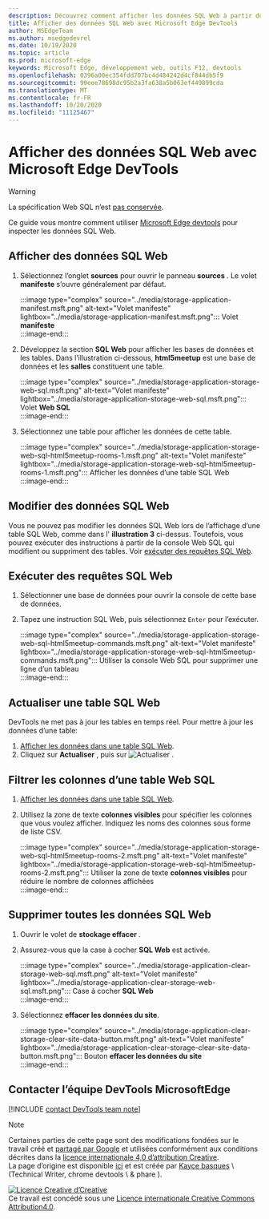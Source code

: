 ```yaml
---
description: Découvrez comment afficher les données SQL Web à partir du panneau application de Microsoft Edge DevTools.
title: Afficher des données SQL Web avec Microsoft Edge DevTools
author: MSEdgeTeam
ms.author: msedgedevrel
ms.date: 10/19/2020
ms.topic: article
ms.prod: microsoft-edge
keywords: Microsoft Edge, développement web, outils F12, devtools
ms.openlocfilehash: 0396a00ec354fdd707bc4d484242d4cf844db5f9
ms.sourcegitcommit: 99eee78698dc95b2a3fa638a5b063ef449899cda
ms.translationtype: MT
ms.contentlocale: fr-FR
ms.lasthandoff: 10/20/2020
ms.locfileid: "11125467"
---
```

<!-- Copyright Kayce Basques 

   Licensed under the Apache License, Version 2.0 (the "License");
   you may not use this file except in compliance with the License.
   You may obtain a copy of the License at

       https://www.apache.org/licenses/LICENSE-2.0

   Unless required by applicable law or agreed to in writing, software
   distributed under the License is distributed on an "AS IS" BASIS,
   WITHOUT WARRANTIES OR CONDITIONS OF ANY KIND, either express or implied.
   See the License for the specific language governing permissions and
   limitations under the License.  -->

# Afficher des données SQL Web avec Microsoft Edge DevTools  

> [!WARNING]
> La spécification Web SQL n’est [pas conservée][W3CWebSQLStatus].  

Ce guide vous montre comment utiliser [Microsoft Edge devtools][MicrosoftEdgeDevTools] pour inspecter les données SQL Web.  

## Afficher des données SQL Web  

1.  Sélectionnez l’onglet **sources** pour ouvrir le panneau **sources** .  Le volet **manifeste** s’ouvre généralement par défaut.  
    
    :::image type="complex" source="../media/storage-application-manifest.msft.png" alt-text="Volet manifeste" lightbox="../media/storage-application-manifest.msft.png":::
       Volet **manifeste**  
    :::image-end:::  
    
1.  Développez la section **SQL Web** pour afficher les bases de données et les tables.  Dans l’illustration ci-dessous, **html5meetup** est une base de données et les **salles** constituent une table.  
    
    :::image type="complex" source="../media/storage-application-storage-web-sql.msft.png" alt-text="Volet manifeste" lightbox="../media/storage-application-storage-web-sql.msft.png":::
       Volet **Web SQL**  
    :::image-end:::  
    
1.  Sélectionnez une table pour afficher les données de cette table.  
    
    :::image type="complex" source="../media/storage-application-storage-web-sql-html5meetup-rooms-1.msft.png" alt-text="Volet manifeste" lightbox="../media/storage-application-storage-web-sql-html5meetup-rooms-1.msft.png":::
       Afficher les données d’une table SQL Web  
    :::image-end:::  
    
## Modifier des données SQL Web  

Vous ne pouvez pas modifier les données SQL Web lors de l’affichage d’une table SQL Web, comme dans l' **illustration 3** ci-dessus.  Toutefois, vous pouvez exécuter des instructions à partir de la console Web SQL qui modifient ou suppriment des tables.  Voir [exécuter des requêtes SQL Web](#run-web-sql-queries).  

## Exécuter des requêtes SQL Web  

1.  Sélectionner une base de données pour ouvrir la console de cette base de données.  
1.  Tapez une instruction SQL Web, puis sélectionnez `Enter` pour l’exécuter.  
    
    :::image type="complex" source="../media/storage-application-storage-web-sql-html5meetup-commands.msft.png" alt-text="Volet manifeste" lightbox="../media/storage-application-storage-web-sql-html5meetup-commands.msft.png":::
       Utiliser la console Web SQL pour supprimer une ligne d’un tableau  
    :::image-end:::  
    
## Actualiser une table SQL Web  

DevTools ne met pas à jour les tables en temps réel.  Pour mettre à jour les données d’une table:  

1.  [Afficher les données dans une table SQL Web](#view-web-sql-data).  
1.  Cliquez sur **Actualiser** , puis sur ![ Actualiser ][ImageRefreshIcon] .  
    
## Filtrer les colonnes d’une table Web SQL  

1.  [Afficher les données dans une table SQL Web](#view-web-sql-data).  
1.  Utilisez la zone de texte **colonnes visibles** pour spécifier les colonnes que vous voulez afficher.  Indiquez les noms des colonnes sous forme de liste CSV.  
    
    :::image type="complex" source="../media/storage-application-storage-web-sql-html5meetup-rooms-2.msft.png" alt-text="Volet manifeste" lightbox="../media/storage-application-storage-web-sql-html5meetup-rooms-2.msft.png":::
       Utiliser la zone de texte **colonnes visibles** pour réduire le nombre de colonnes affichées  
    :::image-end:::  
    
## Supprimer toutes les données SQL Web  

1.  Ouvrir le volet de **stockage effacer** .  
1.  Assurez-vous que la case à cocher **SQL Web** est activée.  
    
    :::image type="complex" source="../media/storage-application-clear-storage-web-sql.msft.png" alt-text="Volet manifeste" lightbox="../media/storage-application-clear-storage-web-sql.msft.png":::
       Case à cocher **SQL Web**  
    :::image-end:::  
    
1.  Sélectionnez **effacer les données du site**.  
    
    :::image type="complex" source="../media/storage-application-clear-storage-clear-site-data-button.msft.png" alt-text="Volet manifeste" lightbox="../media/storage-application-clear-storage-clear-site-data-button.msft.png":::
       Bouton **effacer les données du site**  
    :::image-end:::  
    
## Contacter l’équipe DevTools MicrosoftEdge  

[!INCLUDE [contact DevTools team note](../includes/contact-devtools-team-note.md)]  

<!-- image links -->  

[ImageRefreshIcon]: ../media/refresh-icon.msft.png  

<!-- links -->  

[MicrosoftEdgeDevTools]: ../../devtools-guide-chromium.md "Outils de développement Microsoft Edge (chrome) | Documents Microsoft"  

[W3CWebSQLStatus]: https://w3.org/TR/webdatabase/#status-of-this-document "Base de données SQL Web | W3C"  

> [!NOTE]
> Certaines parties de cette page sont des modifications fondées sur le travail créé et [partagé par Google][GoogleSitePolicies] et utilisées conformément aux conditions décrites dans la [licence internationale 4,0 d’attribution Creative][CCA4IL].  
> La page d’origine est disponible [ici](https://developers.google.com/web/tools/chrome-devtools/storage/websql) et est créée par [Kayce basques][KayceBasques] \ (Technical Writer, chrome devtools \ & phare \).  

[![Licence Creative d’Creative][CCby4Image]][CCA4IL]  
Ce travail est concédé sous une [Licence internationale Creative Commons Attribution4.0][CCA4IL].  

[CCA4IL]: https://creativecommons.org/licenses/by/4.0  
[CCby4Image]: https://i.creativecommons.org/l/by/4.0/88x31.png  
[GoogleSitePolicies]: https://developers.google.com/terms/site-policies  
[KayceBasques]: https://developers.google.com/web/resources/contributors/kaycebasques  
